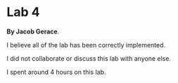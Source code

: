 Lab 4
======
**By Jacob Gerace**.

I believe all of the lab has been correctly implemented.

I did not collaborate or discuss this lab with anyone else.

I spent around 4 hours on this lab.

